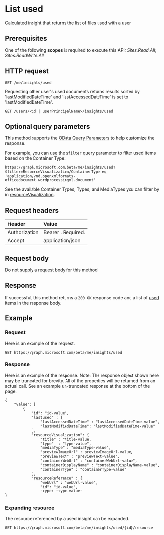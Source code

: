 # List used

Calculated insight that returns the list of files used with a user.

## Prerequisites
One of the following **scopes** is required to execute this API: *Sites.Read.All*; *Sites.ReadWrite.All*
## HTTP request
```http
GET /me/insights/used
```
Requesting other user's used documents returns results sorted by 'lastModifiedDateTime' and 'lastAccessedDateTime' is set to 'lastModifiedDateTime'.
```http
GET /users/<id | userPrincipalName>/insights/used
```

## Optional query parameters
This method supports the [OData Query Parameters](http://developer.microsoft.com/en-us/graph/docs/overview/query_parameters) to help customize the response.

For example, you can use the `$filter` query parameter to filter used items based on the Container Type:

`https://graph.microsoft.com/beta/me/insights/used?$filter=ResourceVisualization/ContainerType eq 'application/vnd.openxmlformats-officedocument.wordprocessingml.document'`

See the available Container Types, Types, and MediaTypes you can filter by in [resourceVisualization](../resources/insights_resourceVisualization.md).


## Request headers
| Header       |  Value|
|:-------------|:------|
| Authorization  | Bearer <token>. Required.|
| Accept  | application/json|

## Request body
Do not supply a request body for this method.
## Response
If successful, this method returns a `200 OK` response code and a list of [used](../resources/insights_used.md) items in the response body.
## Example
### Request
Here is an example of the request.
```http
GET https://graph.microsoft.com/beta/me/insights/used
```
### Response
Here is an example of the response. Note: The response object shown here may be truncated for brevity. All of the properties will be returned from an actual call. See an example un-truncated response at the bottom of the page.
```http
{
    "value": [
        {   
            "id": "id-value",
            "lastused" : { 
                "lastAccessedDateTime" : "lastAccessedDateTime-value", 
                "lastModifiedDateTime": "lastModifiedDateTime-value" 
            },
            "resourceVisualization": { 
                "title" : "title-value, 
                "type"  : "type-value",
                "mediaType" : "mediaType-value",
                "previewImageUrl" : previewImageUrl-value, 
                "previewText" : "previewText-value", 
                "containerWebUrl" : "containerWebUrl-value", 
                "containerDisplayName" : "containerDisplayName-value", 
                "containerType" : "containerType-value" 
            }, 
            "resourceReference" : { 
                "webUrl" : "webUrl-value", 
                "id": "id-value", 
                "type: "type-value" 
}
```

### Expanding resource
The resource referenced by a used insight can be expanded.
```http
GET https://graph.microsoft.com/beta/me/insights/used/{id}/resource
```